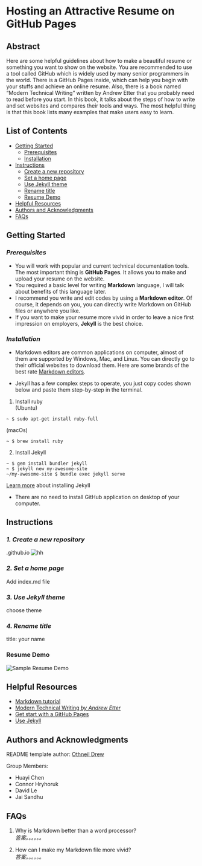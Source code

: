 # **Hosting an Attractive Resume on GitHub Pages**

## **Abstract**
Here are some helpful guidelines about how to make a beautiful resume or something you want to show on the website. You are recommended to use a tool called GitHub which is widely used by many senior programmers in the world. There is a GitHub Pages inside, which can help you begin with your stuffs and achieve an online resume. Also, there is a book named “Modern Technical Writing” written by Andrew Etter that you probably need to read before you start. In this book, it talks about the steps of how to write and set websites and compares their tools and ways. The most helpful thing is that this book lists many examples that make users easy to learn.

## **List of Contents**
+ [Getting Started](#getting-started)  
  + [Prerequisites](#prerequisites)
  + [Installation](#installation)
+ [Instructions](#instructions)  
  + [Create a new repository](#1-create-a-new-repository)
  + [Set a home page](#2-set-a-home-page)
  + [Use Jekyll theme](#3-use-jekyll-theme)
  + [Rename title](#4-rename-title)
  + [Resume Demo](#resume-demo)
+ [Helpful Resources](#helpful-resources)
+ [Authors and Acknowledgments](#authors-and-acknowledgments)
+ [FAQs](#faqs)

## **Getting Started**

### *Prerequisites*
+ You will work with popular and current technical documentation tools. The most important thing is **GitHub Pages**. It allows you to make and upload your resume on the website.  
+ You required a basic level for writing **Markdown** language, I will talk about benefits of this language later.  
+ I recommend you write and edit codes by using a **Markdown editor**. Of course, it depends on you, you can directly write Markdown on GitHub files or anywhere you like.  
+ If you want to make your resume more vivid in order to leave a nice first impression on employers, **Jekyll** is the best choice.

### *Installation*

+ Markdown editors are common applications on computer, almost of them are supported by Windows, Mac, and Linux. You can directly go to their official websites to download them. Here are some brands of the best rate [Markdown editors](https://www.shopify.com/partners/blog/10-of-the-best-markdown-editors).  

+ Jekyll has a few complex steps to operate, you just copy codes shown below and paste them step-by-step in the terminal.  
1. Install ruby  
(Ubuntu)
  ```shell
  ~ $ sudo apt-get install ruby-full
  ```  
(macOs)
  ```shell
  ~ $ brew install ruby
  ```  
2. Install Jekyll
  ```shell
  ~ $ gem install bundler jekyll
  ~ $ jekyll new my-awesome-site
  ~/my-awesome-site $ bundle exec jekyll serve
  ```
  [Learn more](https://jekyllrb.com/) about installing Jekyll  


+ There are no need to install GitHub application on desktop of your computer.


## **Instructions**

### *1. Create a new repository*
  .github.io
![hh](https://github.com/ChenHuayi131/ChenHuayi131.github.io/blob/main/images/repository.png)

### *2. Set a home page*
  Add index.md file

### *3. Use Jekyll theme*
choose theme

### *4. Rename title*
title: your name

### Resume Demo
![Sample Resume Demo](https://media.giphy.com/media/BVEx2WqttRwTCHYfOK/giphy.gif)

## **Helpful Resources**
+ [Markdown tutorial](https://www.markdowntutorial.com/)
+ [Modern Technical Writing *by Andrew Etter*](https://www.amazon.ca/gp/product/B01A2QL9SS/)
+ [Get start with a GitHub Pages](https://pages.github.com/)
+ [Use Jekyll](https://www.youtube.com/playlist?list=PLLAZ4kZ9dFpOPV5C5Ay0pHaa0RJFhcmcB)

## **Authors and Acknowledgments**
README template author: [Othneil Drew](https://github.com/othneildrew)  

Group Members:  
+ Huayi Chen
+ Connor Hryhoruk
+ David Le
+ Jai Sandhu

## **FAQs**
1.  Why is Markdown better than a word processor?  
  *答案。。。。。。*  

2.  How can I make my Markdown file more vivid?  
  *答案。。。。。。*
